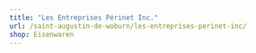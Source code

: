 ```yaml
---
title: "Les Entreprises Périnet Inc."
url: /saint-augustin-de-woburn/les-entreprises-perinet-inc/
shop: Eisenwaren
---
```

